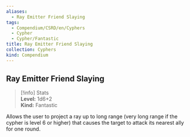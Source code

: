 ```yaml
---
aliases:
  - Ray Emitter Friend Slaying
tags:
  - Compendium/CSRD/en/Cyphers
  - Cypher
  - Cypher/Fantastic
title: Ray Emitter Friend Slaying
collection: Cyphers
kind: Compendium
---
```

## Ray Emitter Friend Slaying  
>[!info] Stats  
> **Level:** 1d6+2  
> **Kind:** Fantastic
  
Allows the user to project a ray up to long range (very long range if the cypher is level 6 or higher) that causes the target to attack its nearest ally for one round.